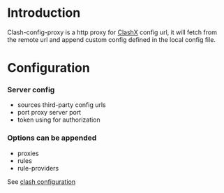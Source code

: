 # Introduction
Clash-config-proxy is a http proxy for [ClashX](https://github.com/yichengchen/clashX) config url, it will fetch from the remote url and append custom config defined in the local config file.

# Configuration

### Server config

* sources third-party config urls
* port proxy server port
* token using for authorization

### Options can be appended

* proxies
* rules
* rule-providers

See [clash configuration](https://github.com/Dreamacro/clash/wiki/configuration)





